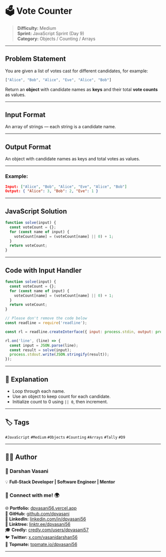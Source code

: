 # 🗳️ Vote Counter

> **Difficulty:** Medium  
> **Sprint:** JavaScript Sprint (Day 9)  
> **Category:** Objects / Counting / Arrays

---

## Problem Statement

You are given a list of votes cast for different candidates, for example:  
```js
["Alice", "Bob", "Alice", "Eve", "Alice", "Bob"]
```  
Return an **object** with candidate names as **keys** and their total **vote counts** as values.

---

## Input Format

An array of strings — each string is a candidate name.

---

## Output Format

An object with candidate names as keys and total votes as values.

---

### Example:

```json
Input: ["Alice", "Bob", "Alice", "Eve", "Alice", "Bob"]
Output: { "Alice": 3, "Bob": 2, "Eve": 1 }
```

---

## JavaScript Solution

```js
function solve(input) {
  const voteCount = {};
  for (const name of input) {
    voteCount[name] = (voteCount[name] || 0) + 1;
  }
  return voteCount;
}
```

---

## Code with Input Handler

```js
function solve(input) {
  const voteCount = {};
  for (const name of input) {
    voteCount[name] = (voteCount[name] || 0) + 1;
  }
  return voteCount;
}

// Please don't remove the code below
const readline = require('readline');

const rl = readline.createInterface({ input: process.stdin, output: process.stdout });

rl.on('line', (line) => {
  const input = JSON.parse(line);
  const result = solve(input);
  process.stdout.write(JSON.stringify(result));
});
```

---

## 🧠 Explanation

- Loop through each name.
- Use an object to keep count for each candidate.
- Initialize count to 0 using `|| 0`, then increment.

---

## 🏷️ Tags

`#JavaScript` `#Medium` `#Objects` `#Counting` `#Arrays` `#Tally` `#D9`

---

## 👨‍💻 Author  

### 🚀 **Darshan Vasani**  
💡 **Full-Stack Developer | Software Engineer | Mentor**    

### 🔗 Connect with me! 🌍  
🌐 **Portfolio:** [dpvasani56.vercel.app](https://dpvasani56.vercel.app/)  
🐙 **GitHub:** [github.com/dpvasani](https://github.com/dpvasani)  
💼 **LinkedIn:** [linkedin.com/in/dpvasani56](https://www.linkedin.com/in/dpvasani56/)  
🌳 **Linktree:** [linktr.ee/dpvasani56](https://linktr.ee/dpvasani56)  
🎓 **Credly:** [credly.com/users/dpvasani57](https://www.credly.com/users/dpvasani57/)  
🐦 **Twitter:** [x.com/vasanidarshan56](https://x.com/vasanidarshan56)  
📢 **Topmate:** [topmate.io/dpvasani56](https://topmate.io/dpvasani56)  

---